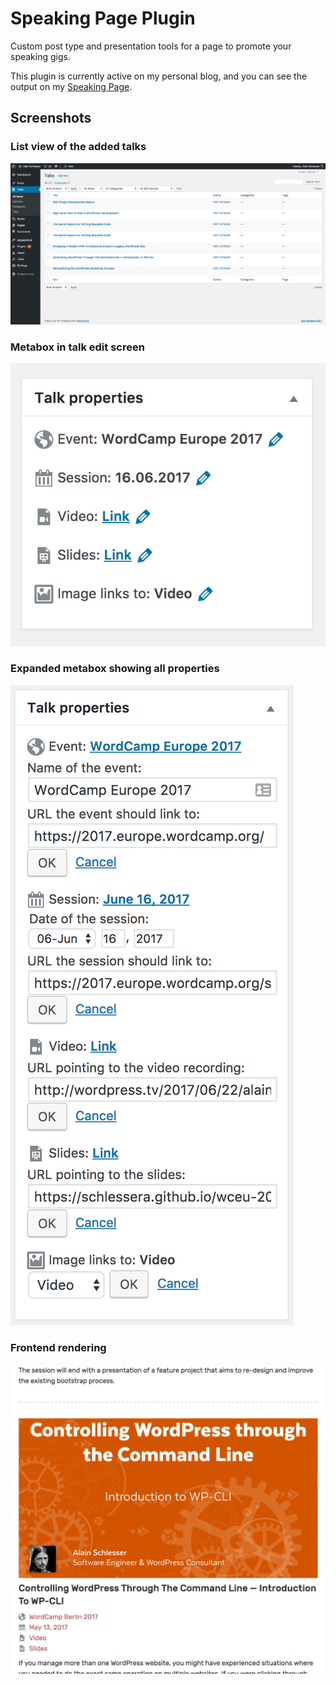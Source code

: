 # Speaking Page Plugin

Custom post type and presentation tools for a page to promote your speaking gigs.

This plugin is currently active on my personal blog, and you can see the output on my [Speaking Page](https://www.alainschlesser.com/speaking/).

## Screenshots

### List view of the added talks

![List view of the added talks](/assets/images/screenshot-1.png)

### Metabox in talk edit screen

![Metabox in talk edit screen](/assets/images/screenshot-2.png)

### Expanded metabox showing all properties

![Expanded metabox showing all properties](/assets/images/screenshot-3.png)

### Frontend rendering

![Frontend rendering](/assets/images/screenshot-4.png)
